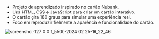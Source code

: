 * Projeto de aprendizado inspirado no cartão Nubank.
*  Usa HTML, CSS e JavaScript para criar um cartão interativo.
* O cartão gira 180 graus para simular uma experiência real.
* Foco em reproduzir fielmente a aparência e funcionalidade do cartão.

![screenshot-127 0 0 1_5500-2024 02 25-16_22_46](https://github.com/AndreOn04/NuPag/assets/128987696/bfb81305-5fe9-4975-b858-0e6bdb7a9fa2)
